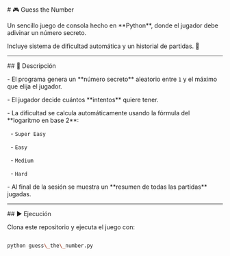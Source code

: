 \# 🎮 Guess the Number



Un sencillo juego de consola hecho en \*\*Python\*\*, donde el jugador debe adivinar un número secreto.  

Incluye sistema de dificultad automática y un historial de partidas. 🚀



---



\## 📝 Descripción



\- El programa genera un \*\*número secreto\*\* aleatorio entre `1` y el máximo que elija el jugador.  

\- El jugador decide cuántos \*\*intentos\*\* quiere tener.  

\- La dificultad se calcula automáticamente usando la fórmula del \*\*logaritmo en base 2\*\*:

&nbsp; - `Super Easy`  

&nbsp; - `Easy`  

&nbsp; - `Medium`  

&nbsp; - `Hard`  

\- Al final de la sesión se muestra un \*\*resumen de todas las partidas\*\* jugadas.



---



\## ▶️ Ejecución



Clona este repositorio y ejecuta el juego con:



```bash

python guess\_the\_number.py



